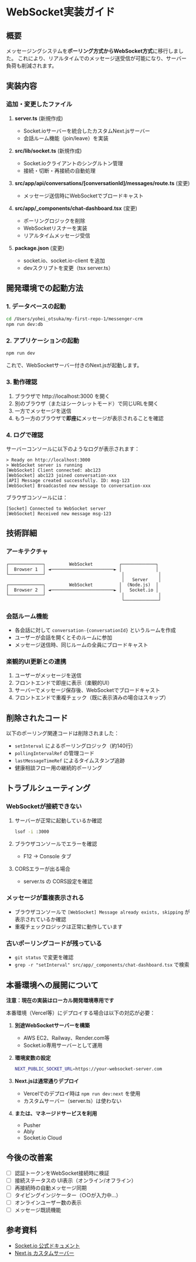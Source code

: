 # WebSocket実装ガイド

## 概要

メッセージングシステムを**ポーリング方式からWebSocket方式**に移行しました。
これにより、リアルタイムでのメッセージ送受信が可能になり、サーバー負荷も削減されます。

## 実装内容

### 追加・変更したファイル

1. **server.ts** (新規作成)
   - Socket.ioサーバーを統合したカスタムNext.jsサーバー
   - 会話ルーム機能（join/leave）を実装

2. **src/lib/socket.ts** (新規作成)
   - Socket.ioクライアントのシングルトン管理
   - 接続・切断・再接続の自動処理

3. **src/app/api/conversations/[conversationId]/messages/route.ts** (変更)
   - メッセージ送信時にWebSocketでブロードキャスト

4. **src/app/_components/chat-dashboard.tsx** (変更)
   - ポーリングロジックを削除
   - WebSocketリスナーを実装
   - リアルタイムメッセージ受信

5. **package.json** (変更)
   - socket.io、socket.io-client を追加
   - devスクリプトを変更（tsx server.ts）

## 開発環境での起動方法

### 1. データベースの起動

```bash
cd /Users/yohei_otsuka/my-first-repo-1/messenger-crm
npm run dev:db
```

### 2. アプリケーションの起動

```bash
npm run dev
```

これで、WebSocketサーバー付きのNext.jsが起動します。

### 3. 動作確認

1. ブラウザで http://localhost:3000 を開く
2. 別のブラウザ（またはシークレットモード）で同じURLを開く
3. 一方でメッセージを送信
4. もう一方のブラウザで**即座に**メッセージが表示されることを確認

### 4. ログで確認

サーバーコンソールに以下のようなログが表示されます：

```
> Ready on http://localhost:3000
> WebSocket server is running
[WebSocket] Client connected: abc123
[WebSocket] abc123 joined conversation-xxx
[API] Message created successfully. ID: msg-123
[WebSocket] Broadcasted new message to conversation-xxx
```

ブラウザコンソールには：

```
[Socket] Connected to WebSocket server
[WebSocket] Received new message msg-123
```

## 技術詳細

### アーキテクチャ

```
┌─────────────┐         WebSocket          ┌─────────────┐
│  Browser 1  │ ◄────────────────────────► │             │
└─────────────┘                             │             │
                                            │   Server    │
┌─────────────┐         WebSocket          │  (Node.js)  │
│  Browser 2  │ ◄────────────────────────► │   Socket.io │
└─────────────┘                             │             │
                                            └─────────────┘
```

### 会話ルーム機能

- 各会話に対して `conversation-{conversationId}` というルームを作成
- ユーザーが会話を開くとそのルームに参加
- メッセージ送信時、同じルームの全員にブロードキャスト

### 楽観的UI更新との連携

1. ユーザーがメッセージを送信
2. フロントエンドで即座に表示（楽観的UI）
3. サーバーでメッセージ保存後、WebSocketでブロードキャスト
4. フロントエンドで重複チェック（既に表示済みの場合はスキップ）

## 削除されたコード

以下のポーリング関連コードは削除されました：

- `setInterval` によるポーリングロジック（約140行）
- `pollingIntervalRef` の管理コード
- `lastMessageTimeRef` によるタイムスタンプ追跡
- 健康相談フロー用の継続的ポーリング

## トラブルシューティング

### WebSocketが接続できない

1. サーバーが正常に起動しているか確認
   ```bash
   lsof -i :3000
   ```

2. ブラウザコンソールでエラーを確認
   - F12 → Console タブ

3. CORSエラーが出る場合
   - server.ts の CORS設定を確認

### メッセージが重複表示される

- ブラウザコンソールで `[WebSocket] Message already exists, skipping` が表示されているか確認
- 重複チェックロジックは正常に動作しています

### 古いポーリングコードが残っている

- `git status` で変更を確認
- `grep -r "setInterval" src/app/_components/chat-dashboard.tsx` で検索

## 本番環境への展開について

**注意：現在の実装はローカル開発環境専用です**

本番環境（Vercel等）にデプロイする場合は以下の対応が必要：

1. **別途WebSocketサーバーを構築**
   - AWS EC2、Railway、Render.com等
   - Socket.io専用サーバーとして運用

2. **環境変数の設定**
   ```bash
   NEXT_PUBLIC_SOCKET_URL=https://your-websocket-server.com
   ```

3. **Next.jsは通常通りデプロイ**
   - Vercelでのデプロイ時は `npm run dev:next` を使用
   - カスタムサーバー（server.ts）は使わない

4. **または、マネージドサービスを利用**
   - Pusher
   - Ably
   - Socket.io Cloud

## 今後の改善案

- [ ] 認証トークンをWebSocket接続時に検証
- [ ] 接続ステータスの UI表示（オンライン/オフライン）
- [ ] 再接続時の自動メッセージ同期
- [ ] タイピングインジケーター（○○が入力中...）
- [ ] オンラインユーザー数の表示
- [ ] メッセージ既読機能

## 参考資料

- [Socket.io 公式ドキュメント](https://socket.io/docs/v4/)
- [Next.js カスタムサーバー](https://nextjs.org/docs/pages/building-your-application/configuring/custom-server)
